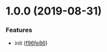 <a name="1.0.0"></a>
# 1.0.0 (2019-08-31)


### Features

* init ([f96fe86](https://github.com/easy-team/easy-web-ide/commit/f96fe86))




